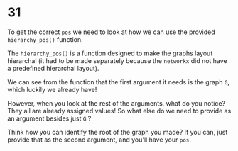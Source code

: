# 31

To get the correct `pos` we need to look at how we can use the provided `hierarchy_pos()` function.

The `hierarchy_pos()` is a function designed to make the graphs layout hierarchal \(it had to be made separately because the `networkx` did not have a predefined hierarchal layout\).

We can see from the function that the first argument it needs is the graph `G`, which luckily we already have!

However, when you look at the rest of the arguments, what do you notice? They all are already assigned values! So what else do we need to provide as an argument besides just `G` ?

Think how you can identify the root of the graph you made? If you can, just provide that as the second argument, and you'll have your `pos`.

